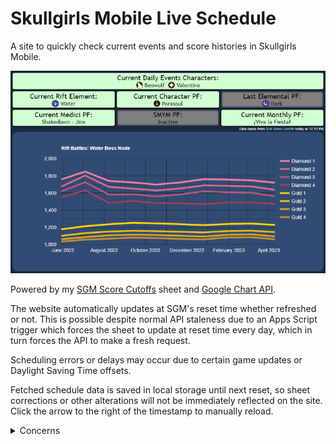 # Skullgirls Mobile Live Schedule

A site to quickly check current events and score histories in Skullgirls Mobile.

<img src="preview.png">

Powered by my [SGM Score Cutoffs](https://docs.google.com/spreadsheets/d/1hpmUc__uYo0-tq10tampy7CDIfALn6N5_sMELTBlTOs/edit#gid=814198727) sheet and [Google Chart API](https://developers.google.com/chart).

The website automatically updates at SGM's reset time whether refreshed or not.
This is possible despite normal API staleness due to an Apps Script trigger which forces the sheet to update at reset time every day, which in turn forces the API to make a fresh request.

Scheduling errors or delays may occur due to certain game updates or Daylight Saving Time offsets.

Fetched schedule data is saved in local storage until next reset, so sheet corrections or other alterations will not be immediately reflected on the site. Click the arrow to the right of the timestamp to manually reload.

<details>
<summary>Concerns</summary>
There are several ways for this website to fail.

- Google could shut down their old Chart API.
- Scheduling precision may be lost if Apps Script fails.
- The chain of dependency could break.
  - Score data depends on the SGM Score Cutoffs sheet.
  - Sheet data depends on another Apps Script script.
  - The script depends on the Score Reports forum thread.
  - The thread depends on the developers (mainly Cellsai).
- Timezones may be misaligned (most likely due to DST).
  - The game's reset time is in PT.
  - The sheet is set to "(GMT-08:00) Pacific Time".
    - This is probably a display error. As of this note, the sheet correctly displays time in PDT (GMT-07:00).
  - The scripts are set to "(GMT-07:00) Pacific Time - Los Angeles".
  - The site is in local time.
  - The site also uses the built-in Intl library to check if PT is currently PST or PDT.
</details>
